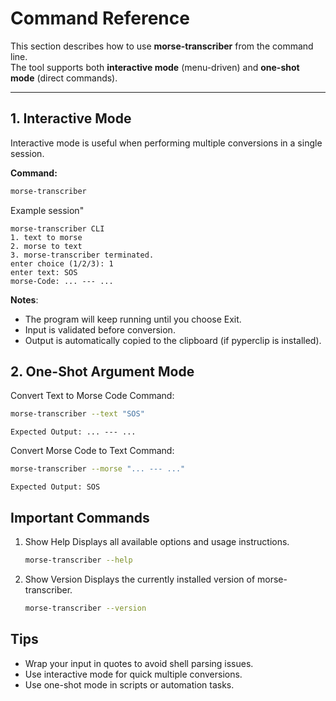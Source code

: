 # Command Reference

This section describes how to use **morse-transcriber** from the command line.  
The tool supports both **interactive mode** (menu-driven) and **one-shot mode** (direct commands).

---

## 1. Interactive Mode

Interactive mode is useful when performing multiple conversions in a single session.

**Command:**
```bash
morse-transcriber
```
Example session"
```
morse-transcriber CLI
1. text to morse
2. morse to text
3. morse-transcriber terminated.
enter choice (1/2/3): 1
enter text: SOS
morse-Code: ... --- ...
```
**Notes**:
* The program will keep running until you choose Exit.
* Input is validated before conversion.
* Output is automatically copied to the clipboard (if pyperclip is installed).


## 2. One-Shot Argument Mode

Convert Text to Morse Code
Command:
```bash
morse-transcriber --text "SOS"
```
```
Expected Output: ... --- ...
```
Convert Morse Code to Text
Command:
```bash
morse-transcriber --morse "... --- ..."
```
```
Expected Output: SOS
```
## Important Commands
1. Show Help
Displays all available options and usage instructions.
    ```bash
    morse-transcriber --help
    ```

2. Show Version
Displays the currently installed version of morse-transcriber.
    ```bash
    morse-transcriber --version
    ```
## Tips

- Wrap your input in quotes to avoid shell parsing issues.
- Use interactive mode for quick multiple conversions.
- Use one-shot mode in scripts or automation tasks.



